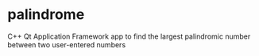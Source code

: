 # palindrome
C++ Qt Application Framework app to find the largest palindromic number between two user-entered numbers
